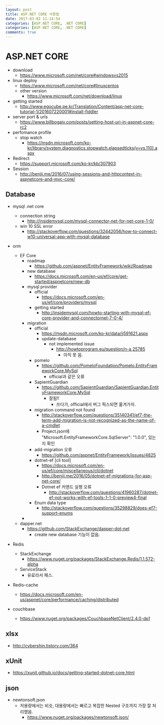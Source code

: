 ```yaml
---
layout: post
title: ASP.NET CORE 사용법
date: 2017-03-02 11:14:54
categories: [ASP.NET CORE, .NET CORE]
categories: [ASP.NET CORE, .NET CORE]
comments: true
---
```

# ASP.NET CORE

* download
    * <https://www.microsoft.com/net/core#windowsvs2015>
* linux deploy
    * <https://www.microsoft.com/net/core#linuxcentos>
    * other version
        * <https://www.microsoft.com/net/download/linux> 
* getting started
    * <http://www.egocube.pe.kr/Translation/Content/asp-net-core-tutorial-1/201607220001#install-fiddler>
* server port & urls
    * <https://www.billbogaiv.com/posts/setting-host-uri-in-aspnet-core-rc2>
* perfomance profile
    * stop watch
        * <https://msdn.microsoft.com/ko-kr/library/system.diagnostics.stopwatch.elapsedticks(v=vs.110).aspx>
* Redirect
    * <https://support.microsoft.com/ko-kr/kb/307903>
* Session
    * <http://benjii.me/2016/07/using-sessions-and-httpcontext-in-aspnetcore-and-mvc-core/>

## Database

* mysql .net core
    * connection string
        * <http://insidemysql.com/mysql-connector-net-for-net-core-1-0/>
    * win 10 SSL error
        * <http://stackoverflow.com/questions/32442056/how-to-connect-w10-universal-app-with-mysql-database>
* orm
    * EF Core
        * roadmap
            * <https://github.com/aspnet/EntityFramework/wiki/Roadmap>
        * new database
            * <https://docs.microsoft.com/en-us/ef/core/get-started/aspnetcore/new-db>
        * mysql provider
            * official
                * <https://docs.microsoft.com/en-us/ef/core/providers/mysql>
            * getting started
                * <http://insidemysql.com/howto-starting-with-mysql-ef-core-provider-and-connectornet-7-0-4/>
        * migration
            * official
                * <https://msdn.microsoft.com/ko-kr/data/jj591621.aspx>
                * update-database
                    * not implemented issue
                        * <http://howtoprogram.eu/question/n-a,25785>
                            * 아직 못 씀.
            * pomelo
                * <https://github.com/PomeloFoundation/Pomelo.EntityFrameworkCore.MySql>
                    * official과 같은 오류
            * SapientGuardian
                * <https://github.com/SapientGuardian/SapientGuardian.EntityFrameworkCore.MySql>
                    * 잘됨!!
                        * 쓰다가, official에서 버그 픽스되면 옮겨가자.
            * migration command not found
                * <http://stackoverflow.com/questions/35140341/ef7-the-term-add-migration-is-not-recognized-as-the-name-of-a-cmdlet>
                * Project.json에    "Microsoft.EntityFrameworkCore.SqlServer": "1.0.0", 있는지 확인
            * add-migration 오류
                * <https://github.com/aspnet/EntityFramework/issues/4825>
            * dotnet-ef [cli tool]
                * <https://docs.microsoft.com/en-us/ef/core/miscellaneous/cli/dotnet>
                * <http://benjii.me/2016/05/dotnet-ef-migrations-for-asp-net-core/>
                * Dotnet ef 커맨드 실행 오류
                    * <http://stackoverflow.com/questions/41960287/dotnet-ef-not-works-with-ef-tools-1-1-0-preview4-final>
            * Enum data type
                * <http://stackoverflow.com/questions/35298829/does-ef7-support-enums>
        * 
    * dapper.net
        * <https://github.com/StackExchange/dapper-dot-net>
            * create new database 기능이 없음.
* Redis
    * StackExchange
        * <https://www.nuget.org/packages/StackExchange.Redis/1.1.572-alpha>
    * ServiceStack
        * 유료라서 패스.
    
* Redis-cache
    * <https://docs.microsoft.com/en-us/aspnet/core/performance/caching/distributed>
* couchbase
    * <https://www.nuget.org/packages/CouchbaseNetClient/2.4.0-dp1>

## xlsx

* <http://cybershin.tistory.com/364>

## xUnit

* <https://xunit.github.io/docs/getting-started-dotnet-core.html>

## json

* newtonsoft.json
    * 저용량에서는 비슷, 대용량에서는 빠르고 복잡한 Nested 구조까지 가장 잘 처리했음.
        * <https://www.nuget.org/packages/newtonsoft.json/>